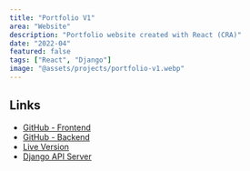 ```yaml
---
title: "Portfolio V1"
area: "Website"
description: "Portfolio website created with React (CRA)"
date: "2022-04"
featured: false
tags: ["React", "Django"]
image: "@assets/projects/portfolio-v1.webp"
---
```


## Links

- [GitHub - Frontend](https://github.com/Jaycedam/portfolio-frontend)
- [GitHub - Backend](https://github.com/Jaycedam/portfolio-backend-django)
- [Live Version](https://portfolio-frontend-jaycedams-projects.vercel.app/)
- [Django API Server](https://portfolio-backend-django.vercel.app/api)
